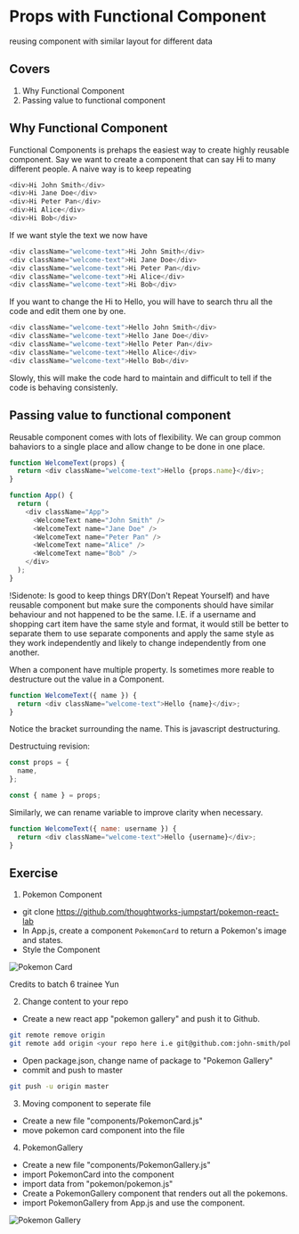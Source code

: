 # Props with Functional Component

reusing component with similar layout for different data

## Covers

1. Why Functional Component
2. Passing value to functional component

## Why Functional Component

Functional Components is prehaps the easiest way to create highly reusable component.
Say we want to create a component that can say Hi to many different people.
A naive way is to keep repeating

```javascript
<div>Hi John Smith</div>
<div>Hi Jane Doe</div>
<div>Hi Peter Pan</div>
<div>Hi Alice</div>
<div>Hi Bob</div>
```

If we want style the text we now have

```javascript
<div className="welcome-text">Hi John Smith</div>
<div className="welcome-text">Hi Jane Doe</div>
<div className="welcome-text">Hi Peter Pan</div>
<div className="welcome-text">Hi Alice</div>
<div className="welcome-text">Hi Bob</div>
```

If you want to change the Hi to Hello, you will have to search thru all the code and edit them one by one.

```javascript
<div className="welcome-text">Hello John Smith</div>
<div className="welcome-text">Hello Jane Doe</div>
<div className="welcome-text">Hello Peter Pan</div>
<div className="welcome-text">Hello Alice</div>
<div className="welcome-text">Hello Bob</div>
```

Slowly, this will make the code hard to maintain and difficult to tell if the code is behaving consistenly.

## Passing value to functional component

Reusable component comes with lots of flexibility.
We can group common bahaviors to a single place and allow change to be done in one place.

```javascript
function WelcomeText(props) {
  return <div className="welcome-text">Hello {props.name}</div>;
}

function App() {
  return (
    <div className="App">
      <WelcomeText name="John Smith" />
      <WelcomeText name="Jane Doe" />
      <WelcomeText name="Peter Pan" />
      <WelcomeText name="Alice" />
      <WelcomeText name="Bob" />
    </div>
  );
}
```

!Sidenote: Is good to keep things DRY(Don't Repeat Yourself) and have reusable component but make sure the components should have similar behaviour and not happened to be the same. I.E. if a username and shopping cart item have the same style and format, it would still be better to separate them to use separate components and apply the same style as they work independently and likely to change independently from one another.

When a component have multiple property. Is sometimes more reable to destructure out the value in a Component.

```javascript
function WelcomeText({ name }) {
  return <div className="welcome-text">Hello {name}</div>;
}
```

Notice the bracket surrounding the name. This is javascript destructuring.

Destructuing revision:

```javascript
const props = {
  name,
};

const { name } = props;
```

Similarly, we can rename variable to improve clarity when necessary.

```javascript
function WelcomeText({ name: username }) {
  return <div className="welcome-text">Hello {username}</div>;
}
```

## Exercise

1. Pokemon Component

- git clone https://github.com/thoughtworks-jumpstart/pokemon-react-lab
- In App.js, create a component `PokemonCard` to return a Pokemon's image and states.
- Style the Component

![Pokemon Card](/_media/pokemonCard.png ":size=200")

Credits to batch 6 trainee Yun

2. Change content to your repo

- Create a new react app "pokemon gallery" and push it to Github.

```sh
git remote remove origin
git remote add origin <your repo here i.e git@github.com:john-smith/pokemon-gallery>
```

- Open package.json, change name of package to "Pokemon Gallery"
- commit and push to master

```sh
git push -u origin master
```

3. Moving component to seperate file

- Create a new file "components/PokemonCard.js"
- move pokemon card component into the file

4. PokemonGallery

- Create a new file "components/PokemonGallery.js"
- import PokemonCard into the component
- import data from "pokemon/pokemon.js"
- Create a PokemonGallery component that renders out all the pokemons.
- import PokemonGallery from App.js and use the component.

![Pokemon Gallery](/_media/pokemonGallery.png ":size=600")
